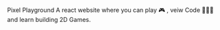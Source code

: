 Pixel Playground 
A react website where you can play 🎮 , veiw Code 👩🏻‍💻  and learn building 2D Games.  
